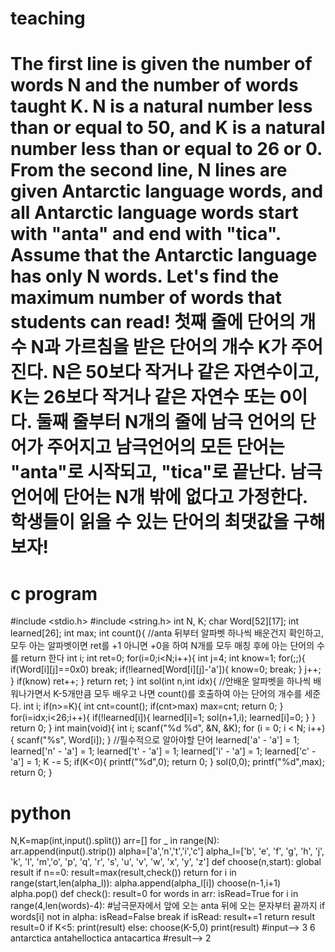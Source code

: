 # teaching
# The first line is given the number of words N and the number of words taught K. N is a natural number less than or equal to 50, and K is a natural number less than or equal to 26 or 0. From the second line, N lines are given Antarctic language words, and all Antarctic language words start with "anta" and end with "tica". Assume that the Antarctic language has only N words. Let's find the maximum number of words that students can read! 첫째 줄에 단어의 개수 N과 가르침을 받은 단어의 개수 K가 주어진다. N은 50보다 작거나 같은 자연수이고, K는 26보다 작거나 같은 자연수 또는 0이다. 둘째 줄부터 N개의 줄에 남극 언어의 단어가 주어지고 남극언어의 모든 단어는 "anta"로 시작되고, "tica"로 끝난다. 남극언어에 단어는 N개 밖에 없다고 가정한다. 학생들이 읽을 수 있는 단어의 최댓값을 구해보자!
# c program
#include <stdio.h>
#include <string.h>
int N, K;
char Word[52][17];
int learned[26];
int max;
int count(){ //anta 뒤부터 알파벳 하나씩 배운건지 확인하고, 모두 아는 알파벳이면 ret를 +1 아니면 +0을 하여 N개를 모두 매칭 후에 아는 단어의 수를 return 한다
	int i;
	int ret=0;
	for(i=0;i<N;i++){
		int j=4;
		int know=1;
		for(;;){
			if(Word[i][j]==0x0)
			  break;
			if(!learned[Word[i][j]-'a']){
				know=0;
				break;
			}
			j++;
		}
		if(know)
		  ret++;
		}
		return ret;
}
int sol(int n,int idx){ //안배운 알파벳을 하나씩 배워나가면서 K-5개만큼 모두 배우고 나면 count()를 호출하여 아는 단어의 개수를 세준다.
	int i;
	if(n>=K){
		int cnt=count();
		if(cnt>max)
		  max=cnt;
		return 0;
	}
	for(i=idx;i<26;i++){
		if(!learned[i]){
			learned[i]=1;
			sol(n+1,i);
			learned[i]=0;
		}
	}
	return 0;
}
int main(void){
	int i;
	scanf("%d %d", &N, &K);
	for (i = 0; i < N; i++) {
		scanf("%s", Word[i]);
	}
	//필수적으로 알아야할 단어
	learned['a' - 'a'] = 1;
	learned['n' - 'a'] = 1;
	learned['t' - 'a'] = 1;
	learned['i' - 'a'] = 1;
	learned['c' - 'a'] = 1;
	K -= 5;
	if(K<0){
		printf("%d",0);
		return 0;
	}
	sol(0,0);
	printf("%d",max);
	return 0;
}
# python
N,K=map(int,input().split())
arr=[]
for _ in range(N):
    arr.append(input().strip())
alpha=['a','n','t','i','c']
alpha_l=['b', 'e', 'f', 'g', 'h', 'j', 'k', 'l', 'm','o', 'p', 'q', 'r', 's', 'u', 'v', 'w', 'x', 'y', 'z']
def choose(n,start):
    global result
    if n==0:
        result=max(result,check())
        return 
    for i in range(start,len(alpha_l)):
        alpha.append(alpha_l[i])
        choose(n-1,i+1)
        alpha.pop()
def check():
    result=0
    for words in arr:
        isRead=True
        for i in range(4,len(words)-4): #남극문자에서 앞에 오는 anta 뒤에 오는 문자부터 끝까지
            if words[i] not in alpha:
                isRead=False
                break
        if isRead:
            result+=1
    return result
result=0
if K<5:
    print(result)
else:
    choose(K-5,0)
    print(result)
#input--> 3 6  antarctica antahelloctica antacartica
#result--> 2
